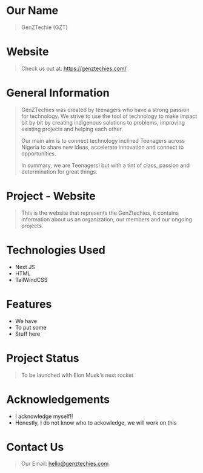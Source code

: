 # Our Name
> GenZTechie (GZT)
# Website
> Check us out at: https://genztechies.com/
# General Information
> GenZTechies was created by teenagers who have a strong passion for technology. We strive
>  to use the tool of technology to make impact bit by bit by creating indigenous solutions 
>  to problems, improving existing projects and helping each other.
>  
>  Our main aim is to connect technology inclined Teenagers across Nigeria to 
>  share new ideas, accelerate  innovation and connect to opportunities.
>  
>  In summary, we are Teenagers! but with a tint of class, passion and determination for 
>  great things.
# Project - Website
> This is the website that represents the GenZtechies, it contains information about us an 
> organization, our members and our ongoing projects.
# Technologies Used
- Next JS
- HTML
- TailWindCSS
# Features
- We have 
- To put some
- Stuff here
# Project Status
> To be  launched with Elon Musk's next rocket

# Acknowledgements
- I acknowledge myself!!
- Honestly, I do not know who to ackowledge, we will work on this
# Contact Us
> Our Email: hello@genztechies.com







